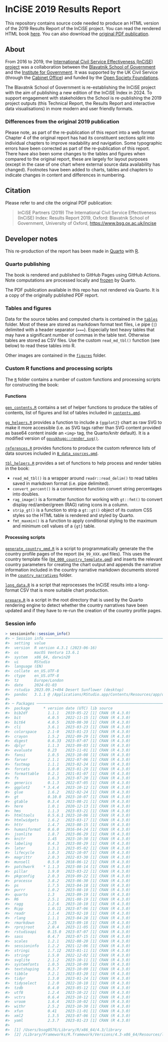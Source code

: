 # InCiSE 2019 Results Report

This repository contains source code needed to produce an HTML version of the
2019 Results Report of the InCiSE project. You can read the rendered HTML
book [here](https://incise-project.github.io/incise2019-results). You
can also download the
[original PDF publication](https://incise-project.github.io/incise2019-results/incise2019_results_report.pdf).

## About

From 2016 to 2019, the
[International Civil Service Effectiveness (InCiSE) project](https://www.bsg.ox.ac.uk/incise)
was a collaboration between the
[Blavatnik School of Government](https://www.bsg.ox.ac.uk) and the
[Institute for Government](http://instituteforgovernment.org.uk).
It was supported by the UK Civil Service (through the
[Cabinet Office](https://www.gov.uk/cabinetoffice)) and funded by the
[Open Society Foundations](https://www.opensocietyfoundations.org).

The Blavatnik School of Government is re-establishing the InCiSE project with
the aim of publishing a new edition of the InCiSE Index in 2024. To support
engagement with stakeholders the School is re-publishing the 2019 project
outputs (this Technical Report, the Results Report and interactive data
visualisations) in more modern and user friendly formats.

### Differences from the original 2019 publication

Please note, as part of the re-publication of this report into a web format
Chapter 4 of the original report has had its constituent sections split into
individual chapters to improve readability and navigation. Some typographic
errors have been corrected as part of the re-publication of this report. There
have also been some changes to the tables and figures when compared to the
original report, these are largely for layout purposes (except in the case of
one chart where external source data availability has changed). Footnotes have
been added to charts, tables and chapters to indicate changes in content and
differences in numbering.

## Citation

Please refer to and cite the original PDF publication:

> InCiSE Partners (2019) The International Civil Service Effectiveness (InCiSE)
> Index: Results Report 2019, Oxford: Blavatnik School of Government,
> University of Oxford, https://www.bsg.ox.ac.uk/incise

## Developer notes

This re-production of the report has been made in [Quarto](http://quarto.org)
with [R](https://r-project.org).

### Quarto publishing

The book is rendered and published to GitHub Pages using GitHub Actions.
Note computations are processed locally and
[frozen](https://quarto.org/docs/publishing/github-pages.html#freezing-computations)
by Quarto.

The PDF publication available in this repo has not rendered via Quarto. It is a
copy of the originally published PDF report.

### Tables and figures

Data for the source tables and computed charts is contained in the
[`tables`](tables/) folder. Most of these are stored as markdown format text
files, i.e pipe (`|`) delimited with a header separator (`===`).
Especially text heavy tables that may have a significant number of
commas in the table text. Otherwise tables are stored as CSV files. Use the
custom `read_md_tbl()` function (see below) to read these tables into R.

Other images are contained in the [`figures`](figures/) folder.

### Custom R functions and processing scripts

The [`R`](R/) folder contains a number of custom functions and processing
scripts for constructing the book:

#### Functions

[`gen_contents.R`](gen_contents.R) contains a set of helper functions to
produce the tables of contents, list of figures and list of tables included in
[`contents.qmd`](contents.qmd).

[`gg_helpers.R`](R/gg_helpers.R) provides a function to include a `{ggplot2}`
chart as raw SVG to make it more accessible (i.e. as SVG tags rather than SVG
content provided as base64 content inside an `<img>` tag, the Quarto/knitr
default). It is a modified version of
[`govukhugo::render_svg()`](https://github.com/co-analysis/govukhugo-r/blob/ae27cf184e2b5470b97388800e13c74a38310d4d/R/images.R).

[`references.R`](R/references.R) provides functions to produce the custom
reference lists of data sources included in 
[`B_data_sources.qmd`](B_data_sources.qmd).

[`tbl_helpers.R`](R/tbl_helpers.R) provides a set of functions to help process
and render tables in the book:

* `read_md_tbl()` is a wrapper around `readr::read_delim()` to read tables
  saved in markdown format (i.e. pipe delimited).
* `convert_percent()` is a convenience function convert string percentages into
  doubles.
* `rag_image()` is a formatter function for working with `gt::fmt()` to convert
  display red/amber/green (RAG) rating icons in a column.
* `strip_gt()` is a function to strip a `gt::gt()` object of its custom CSS
  styles so the HTML table is rendered and styled by Quarto.
* `fmt_maxmin()` is a function to apply conditional styling to the maximum and
  minimum cell values of a `{gt}` table.

#### Processing scripts

[`generate_country_qmd.R`](R/generate_country_qmd.R) is a script to
programmatically generate the the country profile pages of the report
(`04_99_XXX.qmd` files). This uses the country template file
([`04_000_country_template.qmd`](04_000_country_template.qmd)) and inserts
the relevant country parameters for creating the chart output and appends the
narrative information included in the country narrative markdown documents
stored in the [`country_narratives`](country_narratives) folder.

[`long_data.R`](R/long_data.R) is a script that reprocesses the InCiSE
results into a long-format CSV that is more suitable chart production.

[`prepare.R`](prepare.R) is a script in the root directory that is used by
the Quarto rendering engine to detect whether the country narratives have been
updated and if they have to re-run the creation of the country profile pages.

### Session info

```r
> sessioninfo::session_info()
#> ─ Session info ──────────────────────────────────────────────────────────────────────────────────────────────────────────────────────
#>  setting  value
#>  version  R version 4.3.1 (2023-06-16)
#>  os       macOS Ventura 13.6.1
#>  system   x86_64, darwin20
#>  ui       RStudio
#>  language (EN)
#>  collate  en_US.UTF-8
#>  ctype    en_US.UTF-8
#>  tz       Europe/London
#>  date     2024-01-03
#>  rstudio  2023.09.1+494 Desert Sunflower (desktop)
#>  pandoc   3.1.1 @ /Applications/RStudio.app/Contents/Resources/app/quarto/bin/tools/ (via rmarkdown)
#> 
#> ─ Packages ──────────────────────────────────────────────────────────────────────────────────────────────────────────────────────────
#>  package      * version date (UTC) lib source
#>  bib2df         1.1.1   2019-05-22 [1] CRAN (R 4.3.0)
#>  bit            4.0.5   2022-11-15 [1] CRAN (R 4.3.0)
#>  bit64          4.0.5   2020-08-30 [1] CRAN (R 4.3.0)
#>  cli            3.6.1   2023-03-23 [1] CRAN (R 4.3.0)
#>  colorspace     2.1-0   2023-01-23 [1] CRAN (R 4.3.0)
#>  crayon         1.5.2   2022-09-29 [1] CRAN (R 4.3.0)
#>  digest         0.6.33  2023-07-07 [1] CRAN (R 4.3.0)
#>  dplyr          1.1.3   2023-09-03 [1] CRAN (R 4.3.0)
#>  evaluate       0.23    2023-11-01 [1] CRAN (R 4.3.0)
#>  fansi          1.0.5   2023-10-08 [1] CRAN (R 4.3.0)
#>  farver         2.1.1   2022-07-06 [1] CRAN (R 4.3.0)
#>  fastmap        1.1.1   2023-02-24 [1] CRAN (R 4.3.0)
#>  forcats        1.0.0   2023-01-29 [1] CRAN (R 4.3.0)
#>  formattable    0.2.1   2021-01-07 [1] CRAN (R 4.3.0)
#>  fs             1.6.3   2023-07-20 [1] CRAN (R 4.3.0)
#>  generics       0.1.3   2022-07-05 [1] CRAN (R 4.3.0)
#>  ggplot2      * 3.4.4   2023-10-12 [1] CRAN (R 4.3.0)
#>  glue           1.6.2   2022-02-24 [1] CRAN (R 4.3.0)
#>  gt             0.10.0  2023-10-07 [1] CRAN (R 4.3.0)
#>  gtable         0.3.4   2023-08-21 [1] CRAN (R 4.3.0)
#>  here           1.0.1   2020-12-13 [1] CRAN (R 4.3.0)
#>  hms            1.1.3   2023-03-21 [1] CRAN (R 4.3.0)
#>  htmltools      0.5.6.1 2023-10-06 [1] CRAN (R 4.3.0)
#>  htmlwidgets    1.6.2   2023-03-17 [1] CRAN (R 4.3.0)
#>  httr           1.4.7   2023-08-15 [1] CRAN (R 4.3.0)
#>  humaniformat   0.6.0   2016-04-24 [1] CRAN (R 4.3.0)
#>  jsonlite       1.8.7   2023-06-29 [1] CRAN (R 4.3.0)
#>  knitr          1.45    2023-10-30 [1] CRAN (R 4.3.0)
#>  labeling       0.4.3   2023-08-29 [1] CRAN (R 4.3.0)
#>  later          1.3.1   2023-05-02 [1] CRAN (R 4.3.0)
#>  lifecycle      1.0.3   2022-10-07 [1] CRAN (R 4.3.0)
#>  magrittr       2.0.3   2022-03-30 [1] CRAN (R 4.3.0)
#>  munsell        0.5.0   2018-06-12 [1] CRAN (R 4.3.0)
#>  patchwork    * 1.1.3   2023-08-14 [1] CRAN (R 4.3.0)
#>  pillar         1.9.0   2023-03-22 [1] CRAN (R 4.3.0)
#>  pkgconfig      2.0.3   2019-09-22 [1] CRAN (R 4.3.0)
#>  processx       3.8.2   2023-06-30 [1] CRAN (R 4.3.0)
#>  ps             1.7.5   2023-04-18 [1] CRAN (R 4.3.0)
#>  purrr          1.0.2   2023-08-10 [1] CRAN (R 4.3.0)
#>  quarto         1.3     2023-09-19 [1] CRAN (R 4.3.0)
#>  R6             2.5.1   2021-08-19 [1] CRAN (R 4.3.0)
#>  ragg           1.2.6   2023-10-10 [1] CRAN (R 4.3.0)
#>  Rcpp           1.0.11  2023-07-06 [1] CRAN (R 4.3.0)
#>  readr          2.1.4   2023-02-10 [1] CRAN (R 4.3.0)
#>  rlang          1.1.1   2023-04-28 [1] CRAN (R 4.3.0)
#>  rmarkdown      2.25    2023-09-18 [1] CRAN (R 4.3.0)
#>  rprojroot      2.0.4   2023-11-05 [1] CRAN (R 4.3.0)
#>  rstudioapi     0.15.0  2023-07-07 [1] CRAN (R 4.3.0)
#>  sass           0.4.7   2023-07-15 [1] CRAN (R 4.3.0)
#>  scales         1.2.1   2022-08-20 [1] CRAN (R 4.3.0)
#>  sessioninfo    1.2.2   2021-12-06 [1] CRAN (R 4.3.0)
#>  stringi        1.7.12  2023-01-11 [1] CRAN (R 4.3.0)
#>  stringr        1.5.0   2022-12-02 [1] CRAN (R 4.3.0)
#>  svglite        2.1.2   2023-10-11 [1] CRAN (R 4.3.0)
#>  systemfonts    1.0.5   2023-10-09 [1] CRAN (R 4.3.0)
#>  textshaping    0.3.7   2023-10-09 [1] CRAN (R 4.3.0)
#>  tibble         3.2.1   2023-03-20 [1] CRAN (R 4.3.0)
#>  tidyr          1.3.0   2023-01-24 [1] CRAN (R 4.3.0)
#>  tidyselect     1.2.0   2022-10-10 [1] CRAN (R 4.3.0)
#>  tzdb           0.4.0   2023-05-12 [1] CRAN (R 4.3.0)
#>  utf8           1.2.4   2023-10-22 [1] CRAN (R 4.3.0)
#>  vctrs          0.6.4   2023-10-12 [1] CRAN (R 4.3.0)
#>  vroom          1.6.4   2023-10-02 [1] CRAN (R 4.3.0)
#>  withr          2.5.2   2023-10-30 [1] CRAN (R 4.3.0)
#>  xfun           0.41    2023-11-01 [1] CRAN (R 4.3.0)
#>  xml2           1.3.5   2023-07-06 [1] CRAN (R 4.3.0)
#>  yaml           2.3.7   2023-01-23 [1] CRAN (R 4.3.0)
#> 
#>  [1] /Users/bsog0576/Library/R/x86_64/4.3/library
#>  [2] /Library/Frameworks/R.framework/Versions/4.3-x86_64/Resources/library
```